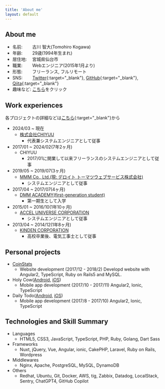 ```yaml
---
title: 'About me'
layout: default
---
```


## About me
- 名前: 　　古川 智大(Tomohiro Kogawa)
- 年齢: 　　29歳(1994年生まれ)
- 居住地: 　宮城県仙台市
- 職業: 　　Webエンジニア(2015年1月より)
- 形態: 　　フリーランス, フルリモート
- SNS: 　　[Twitter](https://twitter.com/tmhr94){:target="_blank"}, [GitHub](https://github.com/tmhr94){:target="_blank"}, [Qiita](https://qiita.com/tmhr94){:target="_blank"}
- 趣味など: [こちら](/pages/about-me)をクリック

## Work experiences
各プロジェクトの詳細などは[こちら](https://docs.google.com/spreadsheets/d/1mZBtDzYr1rLVHNHTNIflXxASFTjWeu1xmsuQN5BzQzE/edit#gid=0){:target="_blank"}から

- 2024/03 ~ 現在
  - [株式会社CHIYUU](https://chiyuu.co.jp/)
    - 代表兼システムエンジニアとして従事
- 2017/01 ~ 2024/02(7年2ヶ月)
  - CHIYUU
    - 2017/01に開業して以来フリーランスのシステムエンジニアとして従事
- 2019/05 ~ 2019/07(3ヶ月)
  - [MMM Co., Ltd.(現: デロイト トーマツウェブサービス株式会社)](https://mmmcorp.co.jp/)
    - システムエンジニアとして従事
- 2017/04 ~ 2017/07(4ヶ月)
  - [DMM ACADEMY(first-generation student)](https://dmm.academy/)
    - 第一期生として入学
- 2015/01 ~ 2016/10(1年10ヶ月)
  - [ACCEL UNIVERSE CORPORATION](https://www.acceluniverse.com/)
    - システムエンジニアとして従事
- 2013/04 ~ 2014/12(1年8ヶ月)
  - [KINDEN CORPORATION](https://www.kinden.co.jp/)
    - 高校卒業後、電気工事士として従事

## Personal projects
- [CoinStats](/pages/coin-stats/)
  - Website development (2017/12 - 2018/2) Developd website with Angular2, TypeScript, Ruby on Rails5 and MySQL.
- Holy Cow([Android](https://play.google.com/store/apps/details?id=com.kogawawork.holycow&hl=ja), [iOS](https://itunes.apple.com/jp/app/holy-cow/id1323714301?l=ja&ls=1&mt=8))
  - Mobile app development (2017/10 - 2017/11) Angular2, Ionic, TypeScript
- Daily Todo([Android](https://play.google.com/store/apps/details?id=com.ionicframework.everydaytodo880856&hl=ja), [iOS](https://apps.apple.com/jp/app/daily-todo/id1296569907?l=en))
  - Mobile app development (2017/8 - 2017/10) Angular2, Ionic, TypeScript

## Technologies and Skill Summary
- Languages
  - HTML5, CSS3, JavaScript, TypeScript, PHP, Ruby, Golang, Dart Sass
- Frameworks
  - Nuxt, jQuery, Vue, Angular, ionic, CakePHP, Laravel, Ruby on Rails, Wordpress
- Middlewares
  - Nginx, Apache, PostgreSQL, MySQL, DynamoDB
- Others
  - Redhat, Ubuntu, Git, Docker, AWS, tig, Zabbix, Datadog, LocalStack, Sentry, ChatGPT4, GitHub Copilot
